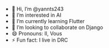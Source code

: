 - 👋 Hi, I’m @yannts243
- 👀 I’m interested in AI
- 🌱 I’m currently learning Flutter
- 💞️ I’m looking to collaborate on Django
- 😄 Pronouns: Il, Vous
- ⚡ Fun fact: I live in DRC
